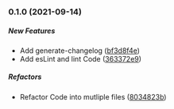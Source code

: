 ### 0.1.0 (2021-09-14)

##### New Features

*  Add generate-changelog ([bf3d8f4e](https://github.com/Its-treason/md-files-to-pdf/commit/bf3d8f4ed14c84d519e7eb3b41cc1c4695bbb23f))
*  Add esLint and lint Code ([363372e9](https://github.com/Its-treason/md-files-to-pdf/commit/363372e9a62ccacfd71d027382a07240f0d6a757))

##### Refactors

*  Refactor Code into mutliple files ([8034823b](https://github.com/Its-treason/md-files-to-pdf/commit/8034823b4016f830b973e3c008a7a0369e113281))

